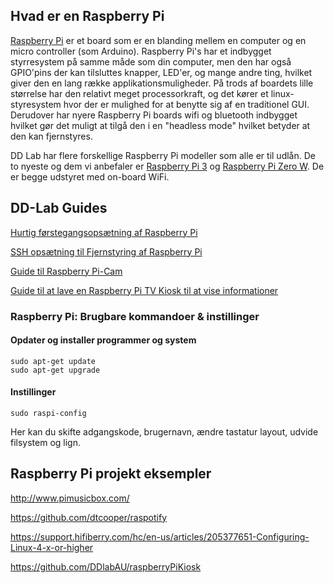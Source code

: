 ## Hvad er en Raspberry Pi
[Raspberry Pi](https://www.raspberrypi.org/help/what-%20is-a-raspberry-pi/ "About Raspberry Pi") er et board som er en blanding mellem en computer og en micro controller (som Arduino).  Raspberry Pi's har et indbygget styrresystem på samme måde som din computer, men den har også GPIO'pins der kan tilsluttes knapper, LED'er, og mange andre ting, hvilket giver den en lang række applikationsmuligheder. På trods af boardets lille størrelse har den relativt meget processorkraft, og det kører et linux-styresystem hvor der er mulighed for at benytte sig af en traditionel GUI. Derudover har nyere Raspberry Pi boards wifi og bluetooth indbygget hvilket gør det muligt at tilgå den i en "headless mode" hvilket betyder at den kan fjernstyres.

DD Lab har flere forskellige Raspberry Pi modeller som alle er til udlån. De to nyeste og dem vi anbefaler er [Raspberry Pi 3](https://www.raspberrypi.org/products/raspberry-pi-3-model-b-plus/) og [Raspberry Pi Zero W](https://www.raspberrypi.org/products/raspberry-pi-zero-w/). De er begge udstyret med on-board WiFi.

## DD-Lab Guides

[Hurtig førstegangsopsætning af Raspberry Pi](https://github.com/DDlabAU/raspberry-pi/blob/Omstrukturering/raspberry-pi-hurtig-start/README.md)

[SSH opsætning til Fjernstyring af Raspberry Pi](https://github.com/DDlabAU/raspberry-pi/blob/Omstrukturering/raspberry-pi-ssh-fjernstyring/README.md)

[Guide til Raspberry Pi-Cam](https://github.com/DDlabAU/raspberry-pi/blob/Omstrukturering/raspberry-pi-cam/README.md)

[Guide til at lave en Raspberry Pi TV Kiosk til at vise informationer](https://github.com/DDlabAU/raspberry-pi/tree/Omstrukturering/raspberry-pi-kiosk)



### Raspberry Pi: Brugbare kommandoer & instillinger

#### Opdater og installer programmer og system
```
sudo apt-get update
sudo apt-get upgrade
```

#### Instillinger 
```
sudo raspi-config
```
Her kan du skifte adgangskode, brugernavn, ændre tastatur layout, udvide filsystem og lign.

## Raspberry Pi projekt eksempler

http://www.pimusicbox.com/

https://github.com/dtcooper/raspotify

https://support.hifiberry.com/hc/en-us/articles/205377651-Configuring-Linux-4-x-or-higher

https://github.com/DDlabAU/raspberryPiKiosk
